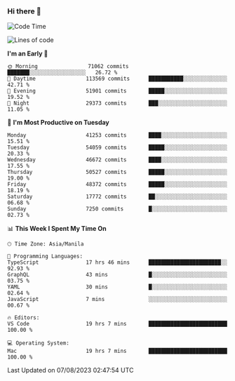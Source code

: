 ### Hi there 👋

<!--START_SECTION:waka-->
![Code Time](http://img.shields.io/badge/Code%20Time-4%2C208%20hrs%2030%20mins-blue)

![Lines of code](https://img.shields.io/badge/From%20Hello%20World%20I%27ve%20Written-103.9%20million%20lines%20of%20code-blue)

**I'm an Early 🐤** 

```text
🌞 Morning                71062 commits       ███████░░░░░░░░░░░░░░░░░░   26.72 % 
🌆 Daytime                113569 commits      ███████████░░░░░░░░░░░░░░   42.71 % 
🌃 Evening                51901 commits       █████░░░░░░░░░░░░░░░░░░░░   19.52 % 
🌙 Night                  29373 commits       ███░░░░░░░░░░░░░░░░░░░░░░   11.05 % 
```
📅 **I'm Most Productive on Tuesday** 

```text
Monday                   41253 commits       ████░░░░░░░░░░░░░░░░░░░░░   15.51 % 
Tuesday                  54059 commits       █████░░░░░░░░░░░░░░░░░░░░   20.33 % 
Wednesday                46672 commits       ████░░░░░░░░░░░░░░░░░░░░░   17.55 % 
Thursday                 50527 commits       █████░░░░░░░░░░░░░░░░░░░░   19.00 % 
Friday                   48372 commits       █████░░░░░░░░░░░░░░░░░░░░   18.19 % 
Saturday                 17772 commits       ██░░░░░░░░░░░░░░░░░░░░░░░   06.68 % 
Sunday                   7250 commits        █░░░░░░░░░░░░░░░░░░░░░░░░   02.73 % 
```


📊 **This Week I Spent My Time On** 

```text
🕑︎ Time Zone: Asia/Manila

💬 Programming Languages: 
TypeScript               17 hrs 46 mins      ███████████████████████░░   92.93 % 
GraphQL                  43 mins             █░░░░░░░░░░░░░░░░░░░░░░░░   03.75 % 
YAML                     30 mins             █░░░░░░░░░░░░░░░░░░░░░░░░   02.64 % 
JavaScript               7 mins              ░░░░░░░░░░░░░░░░░░░░░░░░░   00.67 % 

🔥 Editors: 
VS Code                  19 hrs 7 mins       █████████████████████████   100.00 % 

💻 Operating System: 
Mac                      19 hrs 7 mins       █████████████████████████   100.00 % 
```


 Last Updated on 07/08/2023 02:47:54 UTC
<!--END_SECTION:waka-->


<!--
**rad182/rad182** is a ✨ _special_ ✨ repository because its `README.md` (this file) appears on your GitHub profile.

Here are some ideas to get you started:

- 🔭 I’m currently working on ...
- 🌱 I’m currently learning ...
- 👯 I’m looking to collaborate on ...
- 🤔 I’m looking for help with ...
- 💬 Ask me about ...
- 📫 How to reach me: ...
- 😄 Pronouns: ...
- ⚡ Fun fact: ...
-->
